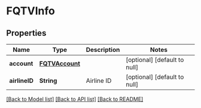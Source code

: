 # FQTVInfo
## Properties

| Name | Type | Description | Notes |
|------------ | ------------- | ------------- | -------------|
| **account** | [**FQTVAccount**](FQTVAccount.md) |  | [optional] [default to null] |
| **airlineID** | **String** | Airline ID | [optional] [default to null] |

[[Back to Model list]](../README.md#documentation-for-models) [[Back to API list]](../README.md#documentation-for-api-endpoints) [[Back to README]](../README.md)

